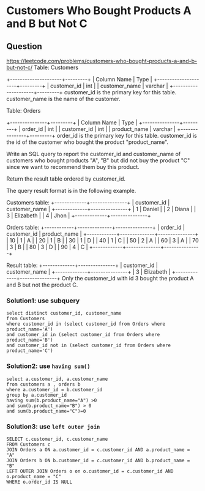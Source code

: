 # Customers Who Bought Products A and B but Not C
## Question
https://leetcode.com/problems/customers-who-bought-products-a-and-b-but-not-c/
Table: Customers

+---------------------+---------+
| Column Name         | Type    |
+---------------------+---------+
| customer_id         | int     |
| customer_name       | varchar |
+---------------------+---------+
customer_id is the primary key for this table.
customer_name is the name of the customer.
 

Table: Orders

+---------------+---------+
| Column Name   | Type    |
+---------------+---------+
| order_id      | int     |
| customer_id   | int     |
| product_name  | varchar |
+---------------+---------+
order_id is the primary key for this table.
customer_id is the id of the customer who bought the product "product_name".
 

Write an SQL query to report the customer_id and customer_name of customers who bought products "A", "B" but did not buy the product "C" since we want to recommend them buy this product.

Return the result table ordered by customer_id.

The query result format is in the following example.

 

Customers table:
+-------------+---------------+
| customer_id | customer_name |
+-------------+---------------+
| 1           | Daniel        |
| 2           | Diana         |
| 3           | Elizabeth     |
| 4           | Jhon          |
+-------------+---------------+

Orders table:
+------------+--------------+---------------+
| order_id   | customer_id  | product_name  |
+------------+--------------+---------------+
| 10         |     1        |     A         |
| 20         |     1        |     B         |
| 30         |     1        |     D         |
| 40         |     1        |     C         |
| 50         |     2        |     A         |
| 60         |     3        |     A         |
| 70         |     3        |     B         |
| 80         |     3        |     D         |
| 90         |     4        |     C         |
+------------+--------------+---------------+

Result table:
+-------------+---------------+
| customer_id | customer_name |
+-------------+---------------+
| 3           | Elizabeth     |
+-------------+---------------+
Only the customer_id with id 3 bought the product A and B but not the product C.
### Solution1: use subquery
```
select distinct customer_id, customer_name
from Customers
where customer_id in (select customer_id from Orders where product_name='A') 
and customer_id in (select customer_id from Orders where product_name='B') 
and customer_id not in (select customer_id from Orders where product_name='C') 
```
### Solution2: use ```having sum()```
```
select a.customer_id, a.customer_name
from customers a , orders b
where a.customer_id = b.customer_id
group by a.customer_id
having sum(b.product_name="A") >0 
and sum(b.product_name="B") > 0 
and sum(b.product_name="C")=0
```
### Solution3: use ```left outer join```
```
SELECT c.customer_id, c.customer_name
FROM Customers c
JOIN Orders a ON a.customer_id = c.customer_id AND a.product_name = "A"
JOIN Orders b ON b.customer_id = c.customer_id AND b.product_name = "B"
LEFT OUTER JOIN Orders o on o.customer_id = c.customer_id AND o.product_name = "C"
WHERE o.order_id IS NULL
```
